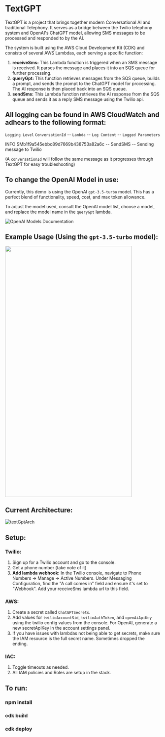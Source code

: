 # TextGPT

TextGPT is a project that brings together modern Conversational AI and traditional Telephony. It serves as a bridge between the Twilio telephony system and OpenAI's ChatGPT model, allowing SMS messages to be processed and responded to by the AI.

The system is built using the AWS Cloud Development Kit (CDK) and consists of several AWS Lambdas, each serving a specific function:

1. **receiveSms:** This Lambda function is triggered when an SMS message is received. It parses the message and places it into an SQS queue for further processing.
2. **queryGpt:** This function retrieves messages from the SQS queue, builds a prompt, and sends the prompt to the ChatGPT model for processing. The AI response is then placed back into an SQS queue.
3. **sendSms:** This Lambda function retrieves the AI response from the SQS queue and sends it as a reply SMS message using the Twilio api.

## All logging can be found in AWS CloudWatch and adhears to the following format:
`Logging Level` `ConversationId` -- `Lambda` -- `Log Content` -- `Logged Parameters`

INFO	SMb1f9a545ebbc89d7669b438753a82a6c -- SendSMS -- Sending message to Twilio

(A `conversationId` will follow the same message as it progresses through TextGPT for easy troubleshooting)

## To change the OpenAI Model in use:
Currently, this demo is using the OpenAI `gpt-3.5-turbo` model. This has a perfect blend of functionality, speed, cost, and max token allowance.

To adjust the model used, consult the OpenAI model list, choose a model, and replace the model name in the `queryGpt` lambda.

![OpenAI Models Documentation](https://platform.openai.com/docs/models)

## Example Usage (Using the `gpt-3.5-turbo` model):
<img src="https://github.com/c-bland/textGpt/assets/27901095/066345ee-5190-48e5-97e4-5e292b26cc24" width="411" height="812">


## Current Architecture:

![textGptArch](https://github.com/c-bland/textGpt/assets/27901095/ddfa85dd-caa7-4e3c-8dc5-c164ac19e9ae)

## Setup:

### Twilio:
1. Sign up for a Twilio account and go to the console. 
2. Get a phone number (take note of it)
3. **Add lambda webhook:** In the Twilio console, navigate to Phone Numbers -> Manage -> Active Numbers. Under Messaging Configuration, find the "A call comes in" field and ensure it's set to "Webhook". Add your receiveSms lambda url to this field.

### AWS:
1. Create a secret called `ChatGPTSecrets`. 
2. Add values for `twilioAccountSid`, `twilioAuthToken`, and `openAiApiKey` using the twilio config values from the console. For OpenAI, generate a new secretApiKey in the account settings panel.
3. If you have issues with lambdas not being able to get secrets, make sure the IAM resource is the full secret name. Sometimes dropped the ending.

### IAC:
1. Toggle timeouts as needed. 
2. All IAM policies and Roles are setup in the stack.

## To run:
### npm install
### cdk build
### cdk deploy

